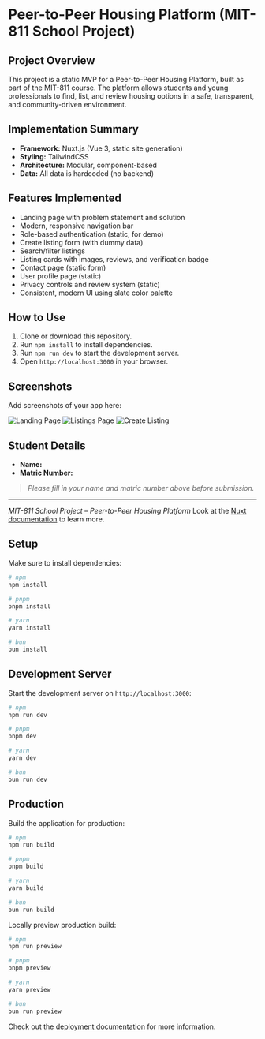 # Peer-to-Peer Housing Platform (MIT-811 School Project)

## Project Overview
This project is a static MVP for a Peer-to-Peer Housing Platform, built as part of the MIT-811 course. The platform allows students and young professionals to find, list, and review housing options in a safe, transparent, and community-driven environment.

## Implementation Summary
- **Framework:** Nuxt.js (Vue 3, static site generation)
- **Styling:** TailwindCSS
- **Architecture:** Modular, component-based
- **Data:** All data is hardcoded (no backend)

## Features Implemented
- Landing page with problem statement and solution
- Modern, responsive navigation bar
- Role-based authentication (static, for demo)
- Create listing form (with dummy data)
- Search/filter listings
- Listing cards with images, reviews, and verification badge
- Contact page (static form)
- User profile page (static)
- Privacy controls and review system (static)
- Consistent, modern UI using slate color palette

## How to Use
1. Clone or download this repository.
2. Run `npm install` to install dependencies.
3. Run `npm run dev` to start the development server.
4. Open `http://localhost:3000` in your browser.

## Screenshots
Add screenshots of your app here:

![Landing Page](screenshots/landing.png)
![Listings Page](screenshots/listings.png)
![Create Listing](screenshots/create-listing.png)

## Student Details
- **Name:**
- **Matric Number:**

> _Please fill in your name and matric number above before submission._

---
_MIT-811 School Project – Peer-to-Peer Housing Platform_
Look at the [Nuxt documentation](https://nuxt.com/docs/getting-started/introduction) to learn more.

## Setup

Make sure to install dependencies:

```bash
# npm
npm install

# pnpm
pnpm install

# yarn
yarn install

# bun
bun install
```

## Development Server

Start the development server on `http://localhost:3000`:

```bash
# npm
npm run dev

# pnpm
pnpm dev

# yarn
yarn dev

# bun
bun run dev
```

## Production

Build the application for production:

```bash
# npm
npm run build

# pnpm
pnpm build

# yarn
yarn build

# bun
bun run build
```

Locally preview production build:

```bash
# npm
npm run preview

# pnpm
pnpm preview

# yarn
yarn preview

# bun
bun run preview
```

Check out the [deployment documentation](https://nuxt.com/docs/getting-started/deployment) for more information.
